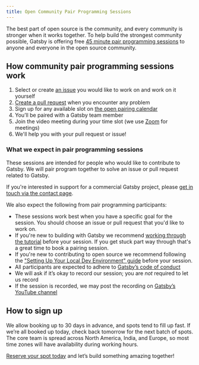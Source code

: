 ```yaml
---
title: Open Community Pair Programming Sessions
---
```


The best part of open source is the community, and every community is stronger when it works together. To help build the strongest community possible, Gatsby is offering free [45 minute pair programming sessions][cal] to anyone and everyone in the open source community.

## How community pair programming sessions work

1.  Select or create [an issue](https://github.com/gatsbyjs/gatsby/issues) you would like to work on and work on it yourself
2.  [Create a pull request](https://www.gatsbyjs.org/contributing/how-to-open-a-pull-request/) when you encounter any problem
3.  Sign up for any available slot on [the open pairing calendar][cal]
4.  You’ll be paired with a Gatsby team member
5.  Join the video meeting during your time slot (we use [Zoom](https://zoom.us) for meetings)
6.  We'll help you with your pull request or issue!

### What we expect in pair programming sessions

These sessions are intended for people who would like to contribute to Gatsby. We will pair program together to solve an issue or pull request related to Gatsby.

If you're interested in support for a commercial Gatsby project, please [get in touch via the contact page](https://www.gatsbyjs.com/contact-us/).

We also expect the following from pair programming participants:

- These sessions work best when you have a specific goal for the session. You should choose an issue or pull request that you'd like to work on.
- If you're new to building with Gatsby we recommend [working through the tutorial](https://www.gatsbyjs.org/tutorial/) before your session. If you get stuck part way through that's a great time to book a pairing session.
- If you're new to contributing to open source we recommend following the ["Setting Up Your Local Dev Environment" guide](https://www.gatsbyjs.org/contributing/setting-up-your-local-dev-environment/) before your session.
- All participants are expected to adhere to [Gatsby’s code of conduct](/contributing/code-of-conduct/)
- We will ask if it’s okay to record our session; you are _not_ required to let us record
- If the session is recorded, we may post the recording on [Gatsby’s YouTube channel](https://www.youtube.com/channel/UCjnp770qk7ujOq8Q9wiC82w)

## How to sign up

We allow booking up to 30 days in advance, and spots tend to fill up fast. If we’re all booked up today, check back tomorrow for the next batch of spots. The core team is spread across North America, India, and Europe, so most time zones will have availability during working hours.

[Reserve your spot today][cal] and let’s build something amazing together!

[cal]: https://calendly.com/gatsbyjs/pair-programming
